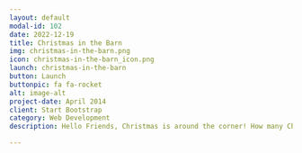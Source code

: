 ```yaml
---
layout: default
modal-id: 102
date: 2022-12-19
title: Christmas in the Barn
img: christmas-in-the-barn.png
icon: christmas-in-the-barn_icon.png
launch: christmas-in-the-barn
button: Launch
buttonpic: fa fa-rocket
alt: image-alt
project-date: April 2014
client: Start Bootstrap
category: Web Development
description: Hello Friends, Christmas is around the corner! How many Christmas trees do you have in your house? There’s just one in Reading Buddy’s house. But, in today’s story, two Christmas trees are delivered to a boy’s house. What will the boy do with the second Christmas tree? Let Reading Buddy read you this story called Christmas in the Barn.  

---
```

